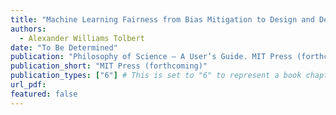 ```yaml
---
title: "Machine Learning Fairness from Bias Mitigation to Design and Deployment"
authors:
  - Alexander Williams Tolbert
date: "To Be Determined"
publication: "Philosophy of Science – A User’s Guide. MIT Press (forthcoming)"
publication_short: "MIT Press (forthcoming)"
publication_types: ["6"] # This is set to "6" to represent a book chapter
url_pdf:  
featured: false
---
```

